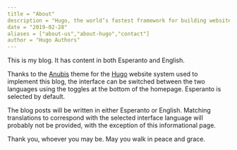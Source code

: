 ```yaml
---
title = "About"
description = "Hugo, the world’s fastest framework for building websites"
date = "2019-02-28"
aliases = ["about-us","about-hugo","contact"]
author = "Hugo Authors"
---
```


This is my blog. It has content in both Esperanto and English.

Thanks to the [Anubis](https://github.com/mitrichius/hugo-theme-anubis) theme for the [Hugo](https://gohugo.io/) website system used to implement this blog, the interface can be switched between the two languages using the toggles at the bottom of the homepage. Esperanto is selected by default.

The blog posts will be written in either Esperanto or English. Matching translations to correspond with the selected interface language will probably not be provided, with the exception of this informational page.

Thank you, whoever you may be. May you walk in peace and grace.